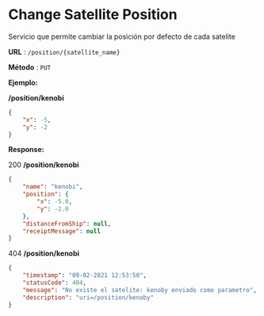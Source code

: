 # Change Satellite Position

Servicio que permite cambiar la posición por defecto de cada satelite

**URL** : `/position/{satellite_name}`

**Método** : `PUT`

**Ejemplo:**

**/position/kenobi**
```json
{
    "x": -5,
    "y": -2
}
```

**Response:**

200 **/position/kenobi**
```json
{
    "name": "kenobi",
    "position": {
        "x": -5.0,
        "y": -2.0
    },
    "distanceFromShip": null,
    "receiptMessage": null
}
```

404
**/position/kenobi**
```json
{
    "timestamp": "09-02-2021 12:53:50",
    "statusCode": 404,
    "message": "No existe el satelite: kenoby enviado como parametro",
    "description": "uri=/position/kenoby"
}
```
